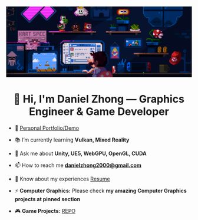 ![MasterHead](game.gif)

<h1 align="center">👋 Hi, I'm Daniel Zhong — Graphics Engineer & Game Developer</h1>

- 📃 <a href="https://danielzhong.github.io/">Personal Portfolio/Demo</a>
- 📚 I’m currently learning **Vulkan, Mixed Reality**

- 💬 Ask me about **Unity, UE5, WebGPU, OpenGL, CUDA**

- 📫 How to reach me **danielzhong2000@gmail.com**

- 📄 Know about my experiences <a href="https://drive.google.com/file/d/1fL7H3UvhWeHKzBum_oczm8dtVamDIp2m/view?usp=sharing">Resume</a>

- ⚡ **Computer Graphics:** Please check **my amazing Computer Graphics projects at pinned section**

- 🎮 **Game Projects:** <a href="https://github.com/DanielZhong/GameProjects">REPO</a>
